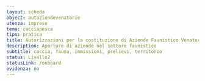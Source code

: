 ```yaml
---
layout: scheda
object: autaziendevenatorie
utenza: imprese
tema: cacciapesca
tipo: pratica
title: Autorizzazioni per la costituzione di Aziende Faunistico Venatorie e Aziende Agrituristico Venatorie
description: Aperture di aziende nel settore faunistico
subtitle: caccia, fauna, immissioni, prelievi, territorio
status: Livello2
statusLink: /onboard
evidenza: no
---
```

